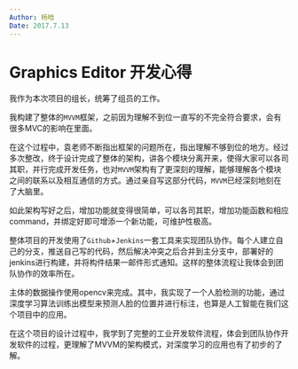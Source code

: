 ```yaml
---
Author: 杨晗
Date: 2017.7.13
---
```




# Graphics Editor 开发心得

我作为本次项目的组长，统筹了组员的工作。

我构建了整体的`MVVM`框架，之前因为理解不到位一直写的不完全符合要求，会有很多MVC的影响在里面。

在这个过程中，袁老师不断指出框架的问题所在，指出理解不够到位的地方。经过多次整改，终于设计完成了整体的架构，讲各个模块分离开来，使得大家可以各司其职，并行完成开发任务，也对`MVVM`架构有了更深刻的理解，能够理解各个模块之间的联系以及相互通信的方式。通过亲自写这部分代码，`MVVM`已经深刻地刻在了大脑里。

如此架构写好之后，增加功能就变得很简单，可以各司其职，增加功能函数和相应command，并绑定好即可增添一个新功能，可维护性极高。

整体项目的开发使用了`Github`+`Jenkins`一套工具来实现团队协作。每个人建立自己的分支，推送自己写的代码，然后解决冲突之后合并到主分支中，部署好的jenkins进行构建，并将构件结果一邮件形式通知。这样的整体流程让我体会到团队协作的效率所在。

主体的数据操作使用opencv来完成。其中，我实现了一个人脸检测的功能，通过深度学习算法训练出模型来预测人脸的位置并进行标注，也算是人工智能在我们这个项目中的应用。

在这个项目的设计过程中，我学到了完整的工业开发软件流程，体会到团队协作开发软件的过程，更理解了MVVM的架构模式，对深度学习的应用也有了初步的了解。

